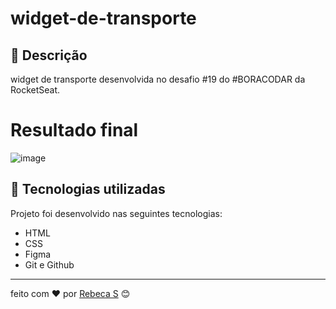 # widget-de-transporte

## :memo: Descrição
widget de transporte desenvolvida no desafio #19 do #BORACODAR da RocketSeat.

# Resultado final
![image](https://github.com/rebecasantana/widget-de-transporte/assets/96356018/6ed14ff6-a253-4a52-8c01-83711cabe2c0)

## :wrench: Tecnologias utilizadas 
Projeto foi desenvolvido nas seguintes tecnologias: 
* HTML
* CSS
* Figma
* Git e Github

---
feito com ❤️ por [Rebeca S](https://github.com/rebecasantana) 😊
